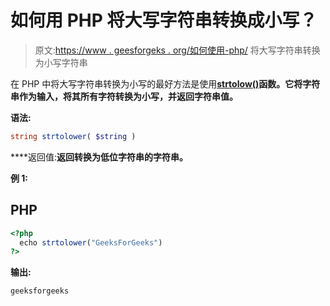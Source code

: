# 如何用 PHP 将大写字符串转换成小写？

> 原文:[https://www . geesforgeks . org/如何使用-php/](https://www.geeksforgeeks.org/how-to-convert-uppercase-string-to-lowercase-using-php/) 将大写字符串转换为小写字符串

在 PHP 中将大写字符串转换为小写的最好方法是使用[**strtolow()**](https://www.geeksforgeeks.org/php-strtolower-function/)**函数。它将字符串作为输入，将其所有字符转换为小写，并返回字符串值。**

****语法:****

```php
string strtolower( $string )
```

****返回值:**返回转换为低位字符串的字符串。**

****例 1:****

## **PHP**

```php
<?php
  echo strtolower("GeeksForGeeks")
?>
```

****输出:****

```php
geeksforgeeks
```